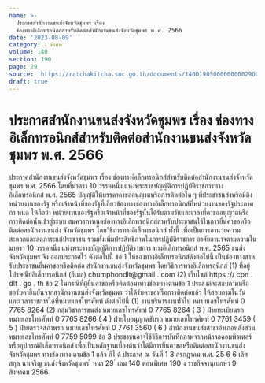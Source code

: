 ```yaml
---
name: >-
  ประกาศสำนักงานขนส่งจังหวัดชุมพร เรื่อง
  ช่องทางอิเล็กทรอนิกส์สำหรับติดต่อสำนักงานขนส่งจังหวัดชุมพร พ.ศ. 2566
date: '2023-08-09'
category: ง พิเศษ
volume: 140
section: 190
page: 29
source: 'https://ratchakitcha.soc.go.th/documents/140D190S0000000002900.pdf'
draft: true
---
```


# ประกาศสำนักงานขนส่งจังหวัดชุมพร เรื่อง ช่องทางอิเล็กทรอนิกส์สำหรับติดต่อสำนักงานขนส่งจังหวัดชุมพร พ.ศ. 2566

ประกาศสำนักงานขนส่งจังหวัดชุมพร เรื่อง ช่องทางอิเล็กทรอนิกส์สำหรับติดต่อสำนักงานขนส่งจังหวัดชุมพร พ.ศ. 2566 โดยที่มาตรา 10 วรรคหนึ่ง แห่งพระราชบัญญัติการปฏิบัติราชการทางอิเล็กทรอนิกส์ พ.ศ. 2565 บัญญัติให้บรรดาคาขออนุญาตหรือการติดต่อใด ๆ ที่ประชาชนส่งหรือมีถึงหน่วยงานของรัฐ หรือเจ้าหน้าที่ของรัฐที่เกี่ยวข้องทางช่องทางอิเล็กทรอนิกส์ที่หน่วยงานของรัฐประกาศกา หนด ให้ถือว่า หน่วยงานของรัฐหรือเจ้าหน้าที่ของรัฐนั้นได้รับตามวันและเวลาที่คาขออนุญาตหรือการติดต่อนั้นเข้าสู่ระบบ สมควรกาหนดช่องทางอิเล็กทรอนิกส์สาหรับประชาชนใช้ในการยื่นคาขอหรือติดต่อสานักงานขนส่ง จังหวัดชุมพร โดยวิธีการทางอิเล็กทรอนิกส์ ทั้งนี้ เพื่อเป็นการอานวยความสะดวกและลดภาระแก่ประชาชน รวมทั้งเพิ่มประสิทธิภาพในการปฏิบัติราชการ อาศัยอานาจตามความในมาตรา 10 วรรคหนึ่ง แห่งพระราชบัญญัติการปฏิบัติราชการ ทางอิเล็กทรอนิกส์ พ.ศ. 2565 ขนส่งจังหวัดชุมพร จึง ออกประกาศไว้ ดังต่อไปนี้ ข้อ 1 ให้ช่องทางอิเล็กทรอนิกส์ดังต่อไปนี้ เป็นช่องทางสาหรับประชาชนยื่นคาขอหรือติดต่อ สำนักงานขนส่งจังหวัดชุมพร โดยวิธีการทางอิเล็กทรอนิกส์ (1) ที่อยู่ไปรษณีย์อิเล็กทรอนิกส์ (อีเมล) chumphondlt@gmail . com (2) เว็บไซต์ https :// cpn . dlt . go . th ข้อ 2 ในกรณีที่ผู้ยื่นคาขอหรือติดต่อมาทางช่องทางตามข้อ 1 ประสงค์จะสอบถามหรือ ขอรับคายืนยันจากสานักงานขนส่งจังหวัดชุมพร ว่าได้รับคาขอหรือการติดต่อแล้ว ให้สอบถามในวัน และเวลาราชการได้ที่หมายเลขโทรศัพท์ ดังต่อไปนี้ (1) งานบริหารงานทั่วไป หมา ยเลขโทรศัพท์ 0 7765 8264 (2) กลุ่มวิชาการขนส่ง หมายเลขโทรศัพท์ 0 7765 8264 ( 3 ) ฝ่ายทะเบียนรถ หมายเลขโทรศัพท์ 0 7765 8266 ( 4 ) ฝ่ายใบอนุญาตขับรถ หมายเลขโทรศัพท์ 0 7761 3459 ( 5 ) ฝ่ายตรวจสภาพรถ หมายเลขโทรศัพท์ 0 7761 3560 ( 6 ) สำนักงานขนส่งสาขาอำเภอหลังสวน หมายเลขโทรศัพท์ 0 7759 5099 ข้อ 3 ประชาชนอาจใช้วิธีการบันทึกภาพจากหน้าจอคอมพิวเตอร์หรืออุปกรณ์อิเล็กทรอนิกส์ เพื่อเป็นหลักฐานเบื้องต้นว่าได้มีการยื่นคาขอหรือติดต่อสานักงานขนส่งจังหวัดชุมพร ทางช่องทาง ตามข้อ 1 แล้ว ก็ไ ด้ ประกาศ ณ วันที่ 1 3 กรกฎาคม พ.ศ. 25 6 6 เลิศสกุล นาเจริญ ขนส่งจังหวัดชุมพร ้ หนา 29 ่ เลม 140 ตอนพิเศษ 190 ง ราชกิจจานุเบกษา 9 สิงหาคม 2566
